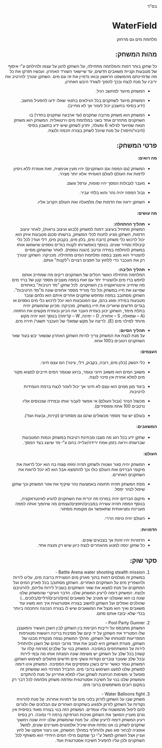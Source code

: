 <div dir="rtl" markdown="1">
בס"ד

# WaterField

מלחמת מים גם מרחוק

## מהות המשחק:

כל שחקן בוחר דמות והמלחמה מתחילה, על השחקן להגן על עצמו ולהילחם ע"י איסוף של מטבעות וקניית משאבים חדשים, עד שיישאר השורד האחרון. ועכשיו תזרקו את כל מה שדמיינתם מהמשפט הראשון ובואו נדמיין את זה עם מים. השחקן יצטרך להרטיב את יריביו על מנת לנצח ובכך להפוך לשורד היבש האחרון.

-	המשחק מיועד למחשב רגיל.

-	המשחק מיועד לשחקנים בכל הגילאים בתנאי שאלו ידעו להפעיל מחשב.  (ידע בסיסי בחשבון יכול לעזור אך לא מחייב).

-	המשחק הוא משחק מרובה שחקנים (עד ארבעה שחקנים בחדר) בו השחקנים מתחרים אחד בשני במלחמת מים וירטואלית. המשחק הוא משחק הנאה שמיועד לגילאי 6 ומעלה, יתרון לשחקן שיש ידע בחשבון בסיסי (חיבור/חיסור) על מנת שיוכל לשחק בצורה חכמה ולנצח.

## פרטי המשחק:

#### מה רואים:

-	המשחק (גם המפה וגם השחקנים) יהיו מעין אנימציה, זאת אומרת ללא ניסיון לדמות את העולם לעולם האמיתי אלא יותר מצויר.

-	מעבר לגבולות המסך יהיו סופות, ערפל וגשם. 

-	גבול המפה יהיה נהר והוא בלתי עביר.

-	השחקן יראה את הדמות שלו מלמעלה ואת העולם הקרוב אליו.

#### מה עושים:

- **תהליך ההתחלה:**   
המשחק מתחיל בעיצוב דמות למשחק (לבוש ועיצוב נראות), לאחר עיצוב הדמות, השחקן מגיע לחנות לכלי המשחק, ברשותו סכום מטבעות איתן הוא יכול לרכוש כלי משחק (רובה מים, בלון מים, בקבוק מים, דלי ועוד( לכל כלי קיבולת ומחיר שונים. בנוסף באפשרותו לקנות בגדים נוספים שישמשו אותו במשחק להחלפה במידה ונרטב (הגנה נוספת). לאחר שהשחקן מסיים להצטייד הוא מוצב במפה ומלחמת המים מתחילה.
מכניקה: השחקן יצטרך רק את העכבר כדי ללחוץ על חפצים רצויים ו"לקנות" אותם.

- **תהליך הליבה:**  
המלחמה מתחילה כאשר הכלים של השחקנים ריקים מה שמחייב אותם לחפש ברז מים ולהצטייד יחד עם זאת במפה מוצבים מספר קטן של ברזי מים מה שיחייב אינטראקציה בין השחקנים. לכל שחקן "מד רטיבות" באחוזים שמייצג את חייו במשחק וכל כלי מוריד מספר אחוזים שונה מ"מד הרטיבות". השחקן מסתובב במפה ומחפש שחקנים אחרים איתם הוא נלחם וצובר מטבעות במידה ופגע בהם, עם המטבעות הוא יוכל לרכוש כלי מים נוספים או בגדים חדשים שיאריכו את חייו במשחק.
מכניקה: מכיוון שהמשחק יהיה בתלת מימד, השחקן יכוון בעזרת העבר את הכיוון ובעזרת מקשים את התזוזה. (A – שמאלה, S – אחורה, D – ימינה, W – קדימה) בנוסך הוא יהיה מקש מיוחד למילוי מים (E). לריצה על מקש שמאלי של העכבר תשגר/ תירה מים.

- **תהליך הסיום:**  
על מנת לנצח את המשחק צריך להיות השחקן האחרון שנשאר יבש בעוד שאר השחקנים רטובים ב100 אחוז.


#### העצמים:

- כלי הנשק (בלון מים, רובה, בקבוק, דלי, צינור) הם עצם חיוני.

- משאב המים הוא משאב חיוני ונגמר, ברגע שנגמר המים חייבים למצוא מקור מים למלא אחרת אין סיכוי לנצח.

- ביגוד מגן ממים הוא עצם לא חיוני אך יכול לעזור לנצח ברמת העמידות לרטיבות.

- מכשול הנהר (גבול העולם) אי אפשר לעבור אותו ובמידה שנכנסים אליו נרטבים 100 אחוז ומפסידים).

- בעולם יש עוד מספר מכשולים שהם גם מסתורים (קירות, גבעות ועוד).

#### המשאבים:

-	שחקן ידע בכל רגע מה מצבו מבחינת רטיבות במשחק וכמות המטבעות שברשותו ויראה בזמן אמת ירידה/עלייה בהם ע"י מד שיוצג בצד המסך.

#### העולם:

- המשחק יהיה סגור ושטוח ולשחקן תהיה map mini בה הוא יוכל לראות את מיקומי הברזים ואת העולם כולו וכך להתמצא אבל הוא לא יוכל לראות את השחקנים האחרים.

- מפת המשחק תהיה תחומה באמצעות נהר שיקיף את אזור המשחק וכך שחקן שיפול לנהר יפסל. 

- מיקום הברזים יהיה במרכז וזה יכריח את השחקנים להגיע לאינטראקציה, בנוסף המפה תהיה עשירה במבנים/חפצים/עצמים מה שיהפוך אותה למפה מעניינת ומציאותית שתאפשר גם מקומות מסתור.

- העולם יהיה טיפה הררי.

#### הדמויות:

- הדמויות יהיו זהות אך בצבעים שונים.
-	כל שחקן ינסה למנוע מהאחרים לנצח כיוון שיש רק מנצח אחד.



## סקר שוק:

1.	Battle Arena water shooting stealth mission -   
במשחק זה מגלמים דמות בתוך פארק מים המצוידת ברובה מים, עלינו לירות ולהשפריץ מים על השחקנים האחרים. השחקן מסתובב בכל פארק המים ועל המתקנים על מנת למצוא את שאר השחקנים בשביל לירות עליהם, להרטיבם ולנצח. 
המשחק דומה לרעיון המשחק שלנו. הדבר העיקרי שהמשחק שלנו שונה בו הוא שאצלנו יש מוטיב של משאבים )מים/רובים/דליים/בלונים...) שהולכים ואוזלים ועל השחקן לחשוב בצורה אסטרטגית איך הוא משיג עוד משאבים ואיך הוא מנצל את המשאבים שיש לו בצורה הנכונה והחכמה ביותר בכדי שלא יבזבז אותם סתם.


2.	Pool Party Gunner -   
המשחק מתבסס על יריבות הקיימת בין השחקן לבין השכן העשיר והמעצבן שלו המטריד את השחקן על יד קיום של מסיבות בריכה רועשות ומטורפות המפריעות למנוחתו של השחקן. מהלך המשחק נצפה מנקודת מבטו של השחקן, מטרת השחקן היא לגנוב את אחד מרובי המים של השכן ולהתחיל לירות על המשתתפים במסיבה. המשחק בנוי על שלבים )מרמה קלה עד קשה( בכל שלב על השחקן יש משימה שונה המנחה אותו מה ובמי לירות ובכל שלב שעובר צוברים נקודות ונשקי מים חדשים מתגלים לשימוש השחקן. המשחק נגמר כאשר יורים בשכן ומפסיקים את המסיבה.
המשחק אינו דומה למשחק שלנו למעט השימוש ברובי מים. ההבדל המרכזי הוא שמשחק זה מופעל עי משימות הניתנות לשחקן ועליו למלא אחריהן על מנת להתקדם והמשחק שלנו בנוי על חשיבה אסטרטגית ומדמה משחק מלחמה לכל דבר רק במקום רובים משתמשים ברובי מים.

3. Water Balloons fight -   
משחק שבו על השחקן לזרוק בלוני מים על דמויות אחרות. על מנת להרוויח נקודות על השחקן לזרוק ולפגוע בשחקנים האחרים עם הבלונים שלו ולגרום להם ליפול מהמשטח עליו עומדים.
המשחק הזה בנוי בצורה מאוד בסיסית אין גורם מעניין המושך את השחקן ואיכות הגרפיקה ברמה די נמוכה.
רק בסיס רעיון המשחק דומה לרעיון שלנו. על מנת שהמשחק שלנו יהיה שונה וימשוך שחקנים לשחק בו אנו נפתח אותו שיכיל אלמנטים מעניינים שונים, למשל אופציה לבחור סוג נשק ולהחליף במהלך המשחק, אנו ניצור אפקט של לחץ ועניין אצל השחקן למשל ע"י כך שמקום מילוי המים היחידי הוא משותף לכל השחקנים ולכן עליו להפעיל חשיבה אסטרטגית ועוד.
